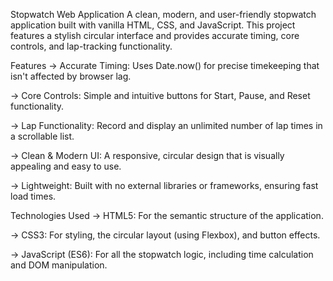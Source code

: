 Stopwatch Web Application
A clean, modern, and user-friendly stopwatch application built with vanilla HTML, CSS, and JavaScript. This project features a stylish circular interface and provides accurate timing, core controls, and lap-tracking functionality.

Features
-> Accurate Timing: Uses Date.now() for precise timekeeping that isn't affected by browser lag.

-> Core Controls: Simple and intuitive buttons for Start, Pause, and Reset functionality.

-> Lap Functionality: Record and display an unlimited number of lap times in a scrollable list.

-> Clean & Modern UI: A responsive, circular design that is visually appealing and easy to use.

-> Lightweight: Built with no external libraries or frameworks, ensuring fast load times.

Technologies Used
-> HTML5: For the semantic structure of the application.

-> CSS3: For styling, the circular layout (using Flexbox), and button effects.

-> JavaScript (ES6): For all the stopwatch logic, including time calculation and DOM manipulation.
